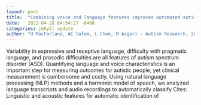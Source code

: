 ```yaml
---
layout: post
title:  "Combining voice and language features improves automated autism detection"
date:   2022-04-28 04:54:27 -0400
categories: jekyll update
author: "H MacFarlane, AC Salem, L Chen, M Asgari - Autism Research, 2022"
---
```

Variability in expressive and receptive language, difficulty with pragmatic language, and prosodic difficulties are all features of autism spectrum disorder (ASD). Quantifying language and voice characteristics is an important step for measuring outcomes for autistic people, yet clinical measurement is cumbersome and costly. Using natural language processing (NLP) methods and a harmonic model of speech, we analyzed language transcripts and audio recordings to automatically classify Cites: Linguistic and acoustic features for automatic identification of